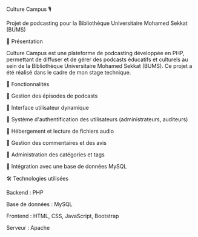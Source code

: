Culture Campus 🎙️

Projet de podcasting pour la Bibliothèque Universitaire Mohamed Sekkat (BUMS)

📖 Présentation

Culture Campus est une plateforme de podcasting développée en PHP, permettant de diffuser et de gérer des podcasts éducatifs et culturels au sein de la Bibliothèque Universitaire Mohamed Sekkat (BUMS). Ce projet a été réalisé dans le cadre de mon stage technique.

🚀 Fonctionnalités

🔹 Gestion des épisodes de podcasts

🔹 Interface utilisateur dynamique

🔹 Système d'authentification des utilisateurs (administrateurs, auditeurs)

🔹 Hébergement et lecture de fichiers audio

🔹 Gestion des commentaires et des avis

🔹 Administration des catégories et tags

🔹 Intégration avec une base de données MySQL

🛠️ Technologies utilisées

Backend : PHP 

Base de données : MySQL

Frontend : HTML, CSS, JavaScript, Bootstrap

Serveur : Apache 
